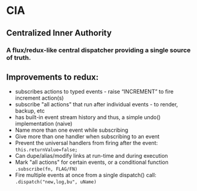 # CIA
## Centralized Inner Authority

### A flux/redux-like central dispatcher providing a single source of truth.

## Improvements to redux:
* subscribes actions to typed events - raise “INCREMENT” to fire increment action(s)
* subscribe "all actions" that run after individual events - to render, backup, etc
* has built-in event stream history and thus, a simple undo() implementation (naive)
* Name more than one event while subscribing
* Give more than one handler when subscribing to an event
* Prevent the universal handlers from firing after the event: `this.returnValue=false;`
* Can dupe/alias/modify links at run-time and during execution
* Mark "all actions" for certain events, or a conditional function `.subscribe(fn, FLAG/FN)`
* Fire multiple events at once from a single dispatch() call: `.dispatch("new,log,bu", uName)`
